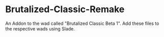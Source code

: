 # Brutalized-Classic-Remake
An Addon to the wad called "Brutalized Classic Beta 1".  Add these files to the respective wads using Slade.
